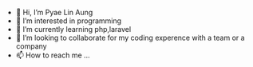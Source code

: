 - 👋 Hi, I’m Pyae Lin Aung
- 👀 I’m interested in programming
- 🌱 I’m currently learning php,laravel
- 💞️ I’m looking to collaborate for my coding experence with a team or a company
- 📫 How to reach me ...
